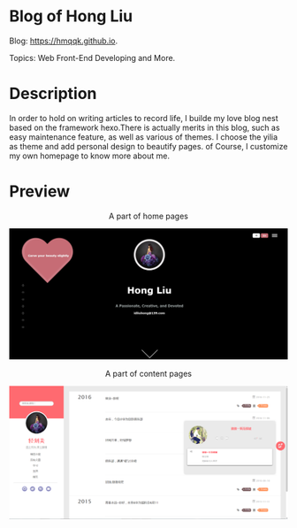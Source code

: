 # Blog of Hong Liu

Blog: https://hmqqk.github.io.

Topics: Web Front-End Developing and More.

# Description

In order to hold on writing articles to record life, I builde my love blog nest based on the framework hexo.There is actually merits in this blog, such as easy maintenance feature, as well as various of themes. I choose the yilia as theme and add personal design to beautify pages. of Course, I customize my own homepage to know more about me.

# Preview
<div align="center">
<p> A part of home pages</p>
<img src="images/home.png">
<p> A part of content pages</p>
<img src="images/content.png">
</div>